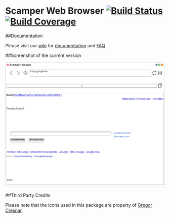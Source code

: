 Scamper Web Browser [![Build Status](https://travis-ci.org/HPI-SWA-Teaching/Scamper.svg?branch=dev)](https://travis-ci.org/HPI-SWA-Teaching/Scamper)  [![Build Coverage](https://coveralls.io/repos/github/HPI-SWA-Teaching/Scamper/badge.svg?branch=dev)](https://coveralls.io/github/HPI-SWA-Teaching/Scamper?branch=dev)
===================

##Documentation

Please visit our [wiki](https://github.com/HPI-SWA-Teaching/Scamper/wiki) for [documentation](https://github.com/HPI-SWA-Teaching/Scamper/wiki#how-to-use-this-wiki) and [FAQ](https://github.com/HPI-SWA-Teaching/Scamper/wiki#faq)

##Screenshot of the current version

![screenshot](https://raw.githubusercontent.com/HPI-SWA-Teaching/Scamper/dev/tests/scamper.png)

##Third Party Credits

Please note that the icons used in this package are property of [Gregor Cresnar](http://www.flaticon.com/authors/gregor-cresnar).
